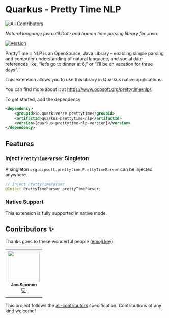 # Quarkus - Pretty Time NLP
<!-- ALL-CONTRIBUTORS-BADGE:START - Do not remove or modify this section -->
[![All Contributors](https://img.shields.io/badge/all_contributors-2-orange.svg?style=flat-square)](#contributors-)
<!-- ALL-CONTRIBUTORS-BADGE:END -->
_Natural language java.util.Date and human time parsing library for Java._

[![Version](https://img.shields.io/maven-central/v/io.quarkiverse.prettytime/?logo=apache-maven&style=for-the-badge)](https://search.maven.org/artifact/io.quarkiverse.prettytime/quarkus-prettytime-nlp)

PrettyTime :: NLP is an OpenSource, Java Library – enabling simple parsing and computer understanding of natural language, and social date references like, “let’s go to dinner at 6,” or “I’ll be on vacation for three days”.

This extension allows you to use this library in Quarkus native applications.

You can find more about it at https://www.ocpsoft.org/prettytime/nlp/.

To get started, add the dependency:

```xml
<dependency>
    <groupId>io.quarkiverse.prettytime</groupId>
    <artifactId>quarkus-prettytime-nlp</artifactId>
    <version>{quarkus-prettytime-nlp-version}</version>
</dependency>
```

## Features

### Inject `PrettyTimeParser` Singleton

A singleton `org.ocpsoft.prettytime.PrettyTimeParser` can be injected anywhere. 

```java
// Inject PrettyTimeParser
@Inject PrettyTimeParser prettyTimeParser;
```

### Native Support

This extension is fully supported in native mode.

## Contributors ✨

Thanks goes to these wonderful people ([emoji key](https://allcontributors.org/docs/en/emoji-key)):

<!-- ALL-CONTRIBUTORS-LIST:START - Do not remove or modify this section -->
<!-- prettier-ignore-start -->
<!-- markdownlint-disable -->
<table>
  <tr>
    <td align="center"><a href="https://github.com/joes"><img src="https://avatars.githubusercontent.com/u/32820?s=100&v=4" width="100px;" alt=""/><br /><sub><b>Joe Siponen</b></sub></a><br /><a href="https://github.com/quarkiverse/quarkus-prettytime-nlp/commits?author=joes" title="Code">💻</a></td>
  </tr>
</table>

<!-- markdownlint-restore -->
<!-- prettier-ignore-end -->

<!-- ALL-CONTRIBUTORS-LIST:END -->

This project follows the [all-contributors](https://github.com/all-contributors/all-contributors) specification. Contributions of any kind welcome!
